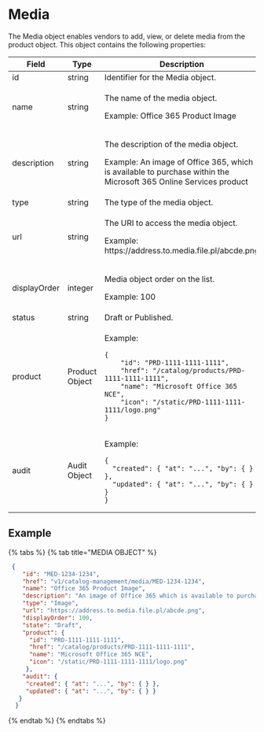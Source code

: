 # Media

The Media object enables vendors to add, view, or delete media from the product object. This object contains the following properties:

<table><thead><tr><th width="158">Field</th><th width="158">Type</th><th>Description</th></tr></thead><tbody><tr><td>id</td><td>string</td><td> Identifier for the Media object.</td></tr><tr><td>name</td><td>string</td><td><p>The name of the media object. </p><p></p><p>Example: Office 365 Product Image</p></td></tr><tr><td>description</td><td>string</td><td><p>The description of the media object. </p><p></p><p>Example: An image of Office 365, which is available to purchase within the Microsoft 365 Online Services product</p></td></tr><tr><td>type</td><td>string</td><td>The type of the media object.</td></tr><tr><td>url</td><td>string</td><td><p>The URI to access the media object. </p><p></p><p>Example: https://address.to.media.file.pl/abcde.png</p></td></tr><tr><td>displayOrder</td><td>integer</td><td><p>Media object order on the list. </p><p></p><p>Example: 100</p></td></tr><tr><td>status</td><td>string</td><td>Draft or Published.</td></tr><tr><td>product</td><td>Product Object</td><td><p>Example:</p><pre class="language-json" data-line-numbers><code class="lang-json">{
    "id": "PRD-1111-1111-1111",
    "href": "/catalog/products/PRD-1111-1111-1111",
    "name": "Microsoft Office 365 NCE",
    "icon": "/static/PRD-1111-1111-1111/logo.png"
}
</code></pre></td></tr><tr><td>audit</td><td>Audit Object</td><td><p>Example:</p><pre class="language-json" data-line-numbers><code class="lang-json">{
  "created": { "at": "...", "by": { } },
  "updated": { "at": "...", "by": { } }
}
</code></pre></td></tr></tbody></table>

## Example

{% tabs %}
{% tab title="MEDIA OBJECT" %}
```json
 {
    "id": "MED-1234-1234",
    "href": "v1/catalog-management/media/MED-1234-1234",
    "name": "Office 365 Product Image",
    "description": "An image of Office 365 which is available to purchase within the Microsoft 365 Online Services product",
    "type": "Image",
    "url": "https://address.to.media.file.pl/abcde.png",
    "displayOrder": 100,
    "state": "Draft",
    "product": {
      "id": "PRD-1111-1111-1111",
      "href": "/catalog/products/PRD-1111-1111-1111",
      "name": "Microsoft Office 365 NCE",
      "icon": "/static/PRD-1111-1111-1111/logo.png"
     },
    "audit": {
     "created": { "at": "...", "by": { } },
     "updated": { "at": "...", "by": { } }
   }
  }
```
{% endtab %}
{% endtabs %}
